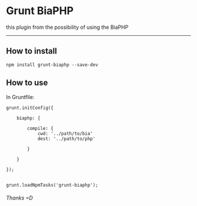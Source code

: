 # Grunt BiaPHP

this plugin from the possibility of using the BiaPHP

---

## How to install

```
npm install grunt-biaphp --save-dev

```


## How to use

In Gruntfile:


```
grunt.initConfig({

    biaphp: {

        compile: {
            cwd: '../path/to/bia'
            dest: '../path/to/php'

        }

    }

});


grunt.loadNpmTasks('grunt-biaphp');

```




###### Thanks =D
